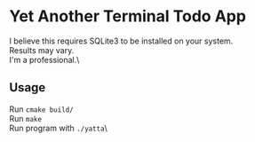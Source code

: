 # Yet Another Terminal Todo App

I believe this requires SQLite3 to be installed on your system.\
Results may vary.\
I'm a professional.\

**Usage**
---
Run `cmake build/`\
Run `make`\
Run program with `./yatta`\
